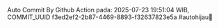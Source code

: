 Auto Commit By Github Action pada: 2025-07-23 19:51:04 WIB, COMMIT_UUID f3ed2ef2-2b87-4469-8893-f32637823e5a #autohijau🗿
